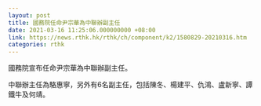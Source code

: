```yaml
---
layout: post
title: 國務院任命尹宗華為中聯辦副主任
date: 2021-03-16 11:25:06.000000000 +08:00
link: https://news.rthk.hk/rthk/ch/component/k2/1580829-20210316.htm
categories: rthk
---
```


國務院宣布任命尹宗華為中聯辦副主任。

中聯辦主任為駱惠寧，另外有6名副主任，包括陳冬、楊建平、仇鴻、盧新寧、譚鐵牛及何靖。
